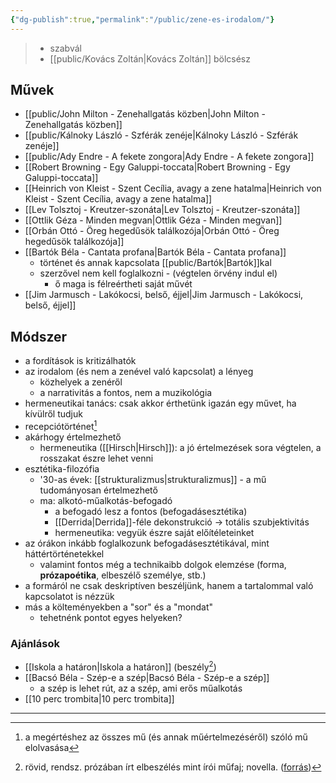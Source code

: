 ```yaml
---
{"dg-publish":true,"permalink":"/public/zene-es-irodalom/"}
---
```


> - szabvál
> - [[public/Kovács Zoltán\|Kovács Zoltán]] bölcsész
## Művek
- [[public/John Milton - Zenehallgatás közben\|John Milton - Zenehallgatás közben]]
- [[public/Kálnoky László - Szférák zenéje\|Kálnoky László - Szférák zenéje]]
- [[public/Ady Endre - A fekete zongora\|Ady Endre - A fekete zongora]]
- [[Robert Browning - Egy Galuppi-toccata\|Robert Browning - Egy Galuppi-toccata]]
- [[Heinrich von Kleist - Szent Cecília, avagy a zene hatalma\|Heinrich von Kleist - Szent Cecília, avagy a zene hatalma]]
- [[Lev Tolsztoj - Kreutzer-szonáta\|Lev Tolsztoj - Kreutzer-szonáta]]
- [[Ottlik Géza - Minden megvan\|Ottlik Géza - Minden megvan]]
- [[Orbán Ottó - Öreg hegedűsök találkozója\|Orbán Ottó - Öreg hegedűsök találkozója]]
- [[Bartók Béla - Cantata profana\|Bartók Béla - Cantata profana]]
	- történet és annak kapcsolata [[public/Bartók\|Bartók]]kal
	- szerzővel nem kell foglalkozni - (végtelen örvény indul el)
		- ő maga is félreértheti saját művét
- [[Jim Jarmusch - Lakókocsi, belső, éjjel\|Jim Jarmusch - Lakókocsi, belső, éjjel]]
## Módszer
- a fordítások is kritizálhatók
- az irodalom (és nem a zenével való kapcsolat) a lényeg
	- közhelyek a zenéről
	- a narrativitás a fontos, nem a muzikológia
- hermeneutikai tanács: csak akkor érthetünk igazán egy művet, ha kívülről tudjuk
- recepciótörténet[^2]
- akárhogy értelmezhető
	- hermeneutika ([[Hirsch\|Hirsch]]): a jó értelmezések sora végtelen, a rosszakat észre lehet venni
- esztétika-filozófia
	- '30-as évek: [[strukturalizmus\|strukturalizmus]] - a mű tudományosan értelmezhető
	- ma: alkotó-műalkotás-befogadó
		- a befogadó lesz a fontos (befogadásesztétika)
		- [[Derrida\|Derrida]]-féle dekonstrukció -> totális szubjektivitás
		- hermeneutika: vegyük észre saját előítéleteinket
- az órákon inkább foglalkozunk befogadásesztétikával, mint háttértörténetekkel
	- valamint fontos még a technikaibb dolgok elemzése (forma, **prózapoétika**, elbeszélő személye, stb.)
- a formáról ne csak deskriptíven beszéljünk, hanem a tartalommal való kapcsolatot is nézzük
- más a költeményekben a "sor" és a "mondat"
	- tehetnénk pontot egyes helyeken?
### Ajánlások
- [[Iskola a határon\|Iskola a határon]] (beszély[^1])
- [[Bacsó Béla - Szép-e a szép\|Bacsó Béla - Szép-e a szép]]
	- a szép is lehet rút, az a szép, ami erős műalkotás
- [[10 perc trombita\|10 perc trombita]]

---
[^1]: rövid, rendsz. prózában írt elbeszélés mint írói műfaj; novella. ([forrás](https://www.arcanum.com/hu/online-kiadvanyok/Lexikonok-a-magyar-nyelv-ertelmezo-szotara-1BE8B/b-1EF8E/beszely-209B4/))
[^2]: a megértéshez az összes mű (és annak műértelmezéséről) szóló mű elolvasása
